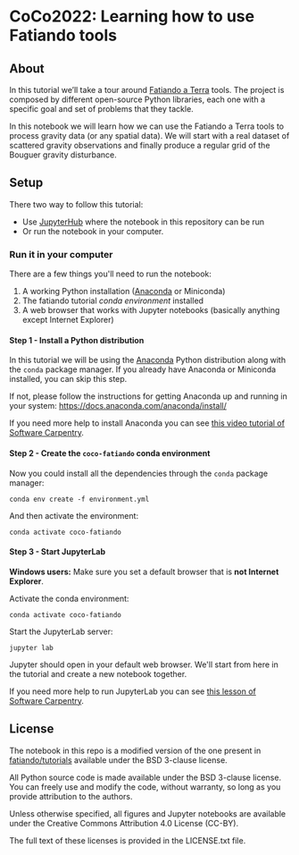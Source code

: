 # CoCo2022: Learning how to use Fatiando tools

## About

In this tutorial we’ll take a tour around
[Fatiando a Terra](https://www.fatiando.org) tools.
The project is composed by different open-source Python libraries, each one with a specific goal and set of problems that they tackle.

In this notebook we will learn how we can use the Fatiando a Terra tools to process gravity data (or any spatial data).
We will start with a real dataset of scattered gravity observations
and finally produce a regular grid of the Bouguer gravity disturbance.

## Setup

There two way to follow this tutorial:

- Use [JupyterHub](https://lab.openearthscape.org) where the notebook in this repository can be run
- Or run the notebook in your computer.

### Run it in your computer

There are a few things you'll need to run the notebook:

1. A working Python installation ([Anaconda](https://www.anaconda.com/) or Miniconda)
2. The fatiando tutorial _conda environment_ installed
3. A web browser that works with Jupyter notebooks
   (basically anything except Internet Explorer)

#### Step 1 - Install a Python distribution

In this tutorial we will be using the [Anaconda](https://www.anaconda.com/)
Python distribution along with the `conda` package manager. If you already have
Anaconda or Miniconda installed, you can skip this step.

If not, please follow the instructions for getting Anaconda up and running in
your system: https://docs.anaconda.com/anaconda/install/

If you need more help to install Anaconda you can see
[this video tutorial of Software Carpentry](https://carpentries.github.io/workshop-template/#python).

#### Step 2 - Create the `coco-fatiando` conda environment

Now you could install all the dependencies through the `conda` package manager:

```
conda env create -f environment.yml
```

And then activate the environment:

```
conda activate coco-fatiando
```

#### Step 3 - Start JupyterLab

**Windows users:** Make sure you set a default browser that is **not Internet Explorer**.

Activate the conda environment:

```
conda activate coco-fatiando
```

Start the JupyterLab server:

```
jupyter lab
```

Jupyter should open in your default web browser.
We'll start from here in the tutorial and create a new notebook together.

If you need more help to run JupyterLab you can see [this lesson of Software Carpentry](https://swcarpentry.github.io/python-novice-gapminder/01-run-quit/index.html).

## License

The notebook in this repo is a modified version of the one present in
[fatiando/tutorials](https://github.com/fatiando/tutorials) available under the
BSD 3-clause license.

All Python source code is made available under the BSD 3-clause license. You
can freely use and modify the code, without warranty, so long as you provide
attribution to the authors.

Unless otherwise specified, all figures and Jupyter notebooks are available
under the Creative Commons Attribution 4.0 License (CC-BY).

The full text of these licenses is provided in the LICENSE.txt file.
